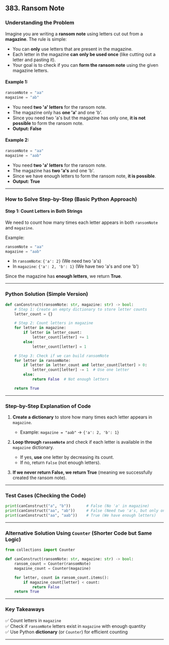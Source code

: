 ## 383. Ransom Note
### **Understanding the Problem**  

Imagine you are writing a **ransom note** using letters cut out from a **magazine**. The rule is simple:  
- You can **only** use letters that are present in the magazine.  
- Each letter in the magazine **can only be used once** (like cutting out a letter and pasting it).  
- Your goal is to check if you can **form the ransom note** using the given magazine letters.  

#### **Example 1:**  
```python
ransomNote = "aa"
magazine = "ab"
```
- You need **two 'a' letters** for the ransom note.  
- The magazine only has **one 'a'** and one 'b'.  
- Since you need two 'a's but the magazine has only one, **it is not possible** to form the ransom note.  
- **Output: False**  

#### **Example 2:**  
```python
ransomNote = "aa"
magazine = "aab"
```
- You need **two 'a' letters** for the ransom note.  
- The magazine has **two 'a's** and one 'b'.  
- Since we have enough letters to form the ransom note, **it is possible**.  
- **Output: True**  

---

### **How to Solve Step-by-Step (Basic Python Approach)**  

#### **Step 1: Count Letters in Both Strings**  
We need to count how many times each letter appears in both `ransomNote` and `magazine`.  

Example:  
```python
ransomNote = "aa"
magazine = "aab"
```
- In `ransomNote`: `{'a': 2}` (We need two 'a's)  
- In `magazine`: `{'a': 2, 'b': 1}` (We have two 'a's and one 'b')  

Since the magazine has **enough letters**, we return **True**.  

---

### **Python Solution (Simple Version)**  

```python
def canConstruct(ransomNote: str, magazine: str) -> bool:
    # Step 1: Create an empty dictionary to store letter counts
    letter_count = {}

    # Step 2: Count letters in magazine
    for letter in magazine:
        if letter in letter_count:
            letter_count[letter] += 1
        else:
            letter_count[letter] = 1

    # Step 3: Check if we can build ransomNote
    for letter in ransomNote:
        if letter in letter_count and letter_count[letter] > 0:
            letter_count[letter] -= 1  # Use one letter
        else:
            return False  # Not enough letters

    return True
```

---

### **Step-by-Step Explanation of Code**  

1. **Create a dictionary** to store how many times each letter appears in `magazine`.  
   - Example: `magazine = "aab"` → `{'a': 2, 'b': 1}`  
   
2. **Loop through `ransomNote`** and check if each letter is available in the `magazine` dictionary.  
   - If yes, **use** one letter by decreasing its count.  
   - If no, return `False` (not enough letters).  

3. **If we never return False, we return True** (meaning we successfully created the ransom note).  

---

### **Test Cases (Checking the Code)**  

```python
print(canConstruct("a", "b"))       # False (No 'a' in magazine)
print(canConstruct("aa", "ab"))     # False (Need two 'a's, but only one is available)
print(canConstruct("aa", "aab"))    # True (We have enough letters)
```

---

### **Alternative Solution Using `Counter` (Shorter Code but Same Logic)**  

```python
from collections import Counter

def canConstruct(ransomNote: str, magazine: str) -> bool:
    ransom_count = Counter(ransomNote)
    magazine_count = Counter(magazine)

    for letter, count in ransom_count.items():
        if magazine_count[letter] < count:
            return False
    return True
```

---

### **Key Takeaways**  
✅ Count letters in `magazine`  
✅ Check if `ransomNote` letters exist in `magazine` with enough quantity  
✅ Use Python **dictionary** (or `Counter`) for efficient counting
***
